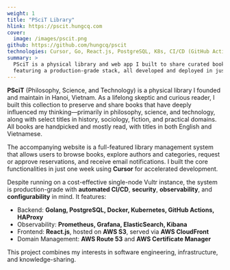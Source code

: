 ```yaml
---
weight: 1
title: "PSciT Library"
hlink: https://pscit.hungcq.com
cover:
  image: /images/pscit.png
github: https://github.com/hungcq/pscit
technologies: Cursor, Go, React.js, PostgreSQL, K8s, CI/CD (GitHub Actions), AWS, EFK, Prometheus, Grafana
summary: >
  PSciT is a physical library and web app I built to share curated books on philosophy, science, and technology,
  featuring a production-grade stack, all developed and deployed in just one week.
---
```


**PSciT** (Philosophy, Science, and Technology) is a physical library I founded and maintain in Hanoi, Vietnam.
As a lifelong skeptic and curious reader,
I built this collection to preserve and share books that have deeply influenced my thinking—primarily in philosophy,
science, and technology, along with select titles in history, sociology, fiction, and practical domains.
All books are handpicked and mostly read, with titles in both English and Vietnamese.

The accompanying website is a full-featured library management system that allows users to browse books,
explore authors and categories, request or approve reservations, and receive email notifications.
I built the core functionalities in just one week using **Cursor** for accelerated development.

Despite running on a cost-effective single-node Vultr instance,
the system is production-grade with **automated CI/CD**, **security**, **observability**, and **configurability** in mind.
It features:
- Backend: **Golang, PostgreSQL, Docker, Kubernetes, GitHub Actions, HAProxy**
- Observability: **Prometheus, Grafana, ElasticSearch, Kibana**
- Frontend: **React.js**, hosted on **AWS S3**, served via **AWS CloudFront**
- Domain Management: **AWS Route 53** and **AWS Certificate Manager**

This project combines my interests in software engineering, infrastructure, and knowledge-sharing.